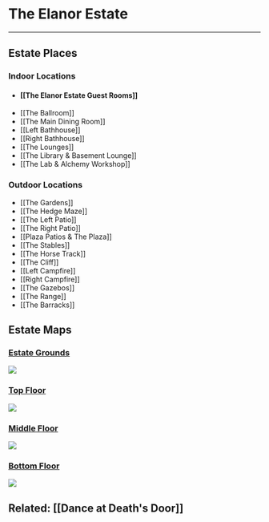 # The Elanor Estate

---
## Estate Places

### Indoor Locations
- #### [[The Elanor Estate Guest Rooms]]
- [[The Ballroom]]
- [[The Main Dining Room]]
- [[Left Bathhouse]]
- [[Right Bathhouse]]
- [[The Lounges]]
- [[The Library & Basement Lounge]]
- [[The Lab & Alchemy Workshop]]

### Outdoor Locations
- [[The Gardens]]
- [[The Hedge Maze]]
- [[The Left Patio]]
- [[The Right Patio]]
- [[Plaza Patios & The Plaza]]
- [[The Stables]]
- [[The Horse Track]]
- [[The Cliff]]
- [[Left Campfire]]
- [[Right Campfire]]
- [[The Gazebos]]
- [[The Range]]
- [[The Barracks]]

## Estate Maps

### [Estate Grounds](https://docs.google.com/drawings/d/1b6AaeVdrdK8ZKpwws0Lac5YFMmRRINdqZAuZA_dvJ0U/edit?usp=sharing)


![](https://lh5.googleusercontent.com/92ULgxfBYGsNIpUmy6MA5E3-U9SP_E5RQY13x4_IoffhozEUpjY0Vcj1_Tafl6DRi1mEwRvJI-_PFh31CTevVTCpLHMpSrLnFC0yfCaEqbE5w9O4Sg5FtN6gIRJgNt7mjKsyHxc5)

  

### [Top Floor](https://docs.google.com/drawings/d/1tVwKdZSssWESUnj12Wxfwm1Vg2-vEV56FU8_DLqfz4Y/edit?usp=sharing)

![](https://lh4.googleusercontent.com/cHUuDili_mGHjH-Im-VOZw2LgRWAdT9ru4g8765dhJc-przgpkN3PSbZxpztcI9TTRhS_-uhLhw_M6b8cu2EK18Mn39IdD2ZbatdRWftXY_vhvzEUQdjUkUgtaovxSEhtojpXvZP)

### [Middle Floor](https://docs.google.com/drawings/d/1tVwKdZSssWESUnj12Wxfwm1Vg2-vEV56FU8_DLqfz4Y/edit?usp=sharing)

![](https://lh6.googleusercontent.com/wjRZkDtBWLzTrYHA7kaOfs-tiEfdabYEKCH2LDtw7IKOo48GyHGiO5UnWQgflZk1MwEtGgVjOg0L-RaxyaBs9lUJabPoBz2I-mgCi_B4eLvgRnpLpkJ-F7KW4MbbIJgGnstY5ssg)

  

### [Bottom Floor](https://docs.google.com/drawings/d/1tVwKdZSssWESUnj12Wxfwm1Vg2-vEV56FU8_DLqfz4Y/edit?usp=sharing)

![](https://lh3.googleusercontent.com/eNzhBwbE_bxj7Fgdd_7_KX5Gwz7NG7GWbQTN38Ujj6ZT102i5oyBO5dpUcRXGHzBS6dAKnetxsTLQ4i2tcBJNByKHCN58yv-RIfuNa90hV4PAQFpWh6hk2vD4tBNCMD3aavwze8Z)

## Related: [[Dance at Death's Door]]